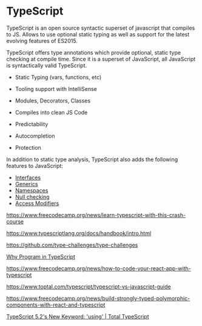 # TypeScript

TypeScript is an open source syntactic superset of javascript that compiles to JS. Allows to use optional static typing as well as support for the latest evolving features of ES2015.

TypeScript offers type annotations which provide optional, static type checking at compile time. Since it is a superset of JavaScript, all JavaScript is syntactically valid TypeScript.

- Static Typing (vars, functions, etc)
- Tooling support with IntelliSense
- Modules, Decorators, Classes
- Compiles into clean JS Code

- Predictability
- Autocompletion
- Protection

In addition to static type analysis, TypeScript also adds the following features to JavaScript:

- [Interfaces](https://www.typescriptlang.org/docs/handbook/interfaces.html)
- [Generics](https://www.typescriptlang.org/docs/handbook/generics.html)
- [Namespaces](https://www.typescriptlang.org/docs/handbook/namespaces.html)
- [Null checking](https://www.typescriptlang.org/docs/handbook/release-notes/typescript-2-0.html)
- [Access Modifiers](https://www.typescriptlang.org/docs/handbook/classes.html)

https://www.freecodecamp.org/news/learn-typescript-with-this-crash-course

https://www.typescriptlang.org/docs/handbook/intro.html

https://github.com/type-challenges/type-challenges

[Why Program in TypeScript](https://youtu.be/x6Gtxb4PoUw)

https://www.freecodecamp.org/news/how-to-code-your-react-app-with-typescript

https://www.toptal.com/typescript/typescript-vs-javascript-guide

https://www.freecodecamp.org/news/build-strongly-typed-polymorphic-components-with-react-and-typescript

[TypeScript 5.2's New Keyword: 'using' | Total TypeScript](https://www.totaltypescript.com/typescript-5-2-new-keyword-using)
